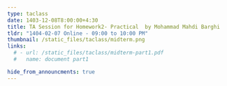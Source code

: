 ```yaml
---
type: taclass
date: 1403-12-08T8:00:00+4:30
title: TA Session for Homework2- Practical	by Mohammad Mahdi Barghi
tldr: "1404-02-07 Online - 09:00 to 10:00 PM"
thumbnail: /static_files/taclass/midterm.png
links:
  # - url: /static_files/taclass/midterm-part1.pdf
  #   name: document part1

hide_from_announcments: true
---
```

